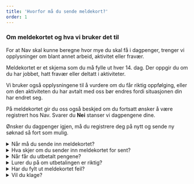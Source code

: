 ```yaml
---
title: 'Hvorfor må du sende meldekort?'
order: 1
---
```


### Om meldekortet og hva vi bruker det til

For at Nav skal kunne beregne hvor mye du skal få i dagpenger, trenger vi opplysninger om blant annet arbeid, aktivitet eller fravær.

Meldekortet er et skjema som du må fylle ut hver 14. dag. Der oppgir du om du har jobbet, hatt fravær eller deltatt i aktiviteter.

Vi bruker også opplysningene til å vurdere om du får riktig oppfølging, eller om den aktiviteten du har avtalt med oss bør endres fordi situasjonen din har endret seg.

På meldekortet gir du oss også beskjed om du fortsatt ønsker å være registrert hos Nav. Svarer du **Nei** stanser vi dagpengene dine.

Ønsker du dagpenger igjen, må du registrere deg på nytt og sende ny søknad så fort som mulig.

<div class='accordion'>
  <details>
    <summary>Når må du sende inn meldekortet?</summary>
    {% prose %}{% endprose %}
  </details>
  <details>
    <summary>Hva skjer om du sender inn meldekortet for sent?</summary>
    {% prose %}{% endprose %}
  </details>
  <details>
    <summary>Når får du utbetalt pengene?</summary>
    {% prose %}{% endprose %}
  </details>
  <details>
    <summary>Lurer du på om utbetalingen er riktig?</summary>
    {% prose %}{% endprose %}
  </details>
  <details>
    <summary>Har du fylt ut meldekortet feil?</summary>
    {% prose %}{% endprose %}
  </details>
  <details>
    <summary>Vil du klage?</summary>
    {% prose %}{% endprose %}
  </details>
</div>

